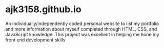 # ajk3158.github.io
An individually/independently coded personal website to list my portfolio and more information about myself completed through HTML, CSS, and JavaScript knowledge. This project was excellent in helping me hone my front end development skills
